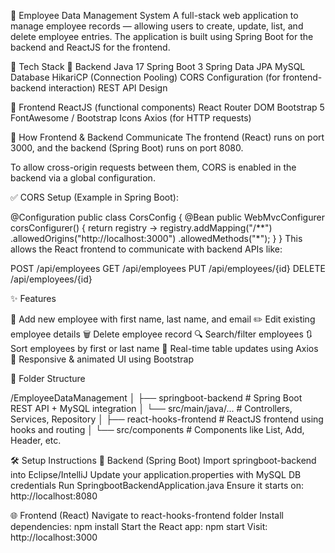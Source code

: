 📘 Employee Data Management System
A full-stack web application to manage employee records — allowing users to create, update, list, and delete employee entries. The application is built using Spring Boot for the backend and ReactJS for the frontend.

🚀 Tech Stack
🧩 Backend
Java 17
Spring Boot 3
Spring Data JPA
MySQL Database
HikariCP (Connection Pooling)
CORS Configuration (for frontend-backend interaction)
REST API Design

🎨 Frontend
ReactJS (functional components)
React Router DOM
Bootstrap 5
FontAwesome / Bootstrap Icons
Axios (for HTTP requests)

🔄 How Frontend & Backend Communicate
The frontend (React) runs on port 3000, and the backend (Spring Boot) runs on port 8080.

To allow cross-origin requests between them, CORS is enabled in the backend via a global configuration.

✅ CORS Setup (Example in Spring Boot):

@Configuration
public class CorsConfig {
    @Bean
    public WebMvcConfigurer corsConfigurer() {
        return registry -> registry.addMapping("/**")
                                   .allowedOrigins("http://localhost:3000")
                                   .allowedMethods("*");
    }
}
This allows the React frontend to communicate with backend APIs like:

POST   /api/employees
GET    /api/employees
PUT    /api/employees/{id}
DELETE /api/employees/{id}

✨ Features

🧑 Add new employee with first name, last name, and email
✏️ Edit existing employee details
🗑️ Delete employee record
🔍 Search/filter employees
🔃 Sort employees by first or last name
🧾 Real-time table updates using Axios
🎨 Responsive & animated UI using Bootstrap

📁 Folder Structure

/EmployeeDataManagement
│
├── springboot-backend        # Spring Boot REST API + MySQL integration
│   └── src/main/java/...     # Controllers, Services, Repository
│
├── react-hooks-frontend      # ReactJS frontend using hooks and routing
│   └── src/components        # Components like List, Add, Header, etc.


🛠️ Setup Instructions
🔧 Backend (Spring Boot)
Import springboot-backend into Eclipse/IntelliJ
Update your application.properties with MySQL DB credentials
Run SpringbootBackendApplication.java
Ensure it starts on: http://localhost:8080

🌐 Frontend (React)
Navigate to react-hooks-frontend folder
Install dependencies:
npm install
Start the React app:
npm start
Visit: http://localhost:3000
